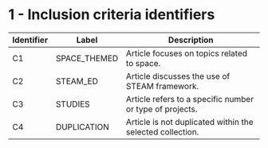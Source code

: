# 1 - Inclusion criteria identifiers
| Identifier | Label | Description |
|---|---|---|
| C1 | SPACE_THEMED | Article focuses on topics related to space. |
| C2 | STEAM_ED | Article discusses the use of STEAM framework. |
| C3 | STUDIES | Article refers to a specific number or type of projects. |
| C4 | DUPLICATION | Article is not duplicated within the selected collection. |
